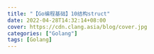 ```yaml
---
title: "【Go编程基础】10结构struct"
date: 2022-04-28T14:32:14+08:00
cover: https://cdn.clang.asia/blog/cover.jpg
categories: ["Golang"]
tags: [Golang]
---
```

